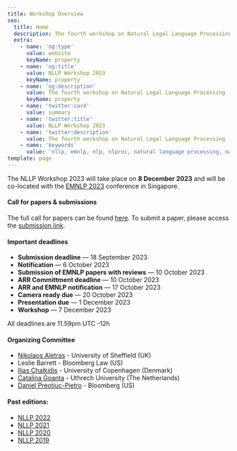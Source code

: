 ```yaml
---
title: Workshop Overview
seo:
  title: Home
  description: The fourth workshop on Natural Legal Language Processing (NLLP 2023) explores methods and applications of Natural Language Processing for the Legal Domain by focusing on legal text and text with legal significance. Co-located with EMNLP 2023.
  extra:
    - name: 'og:type'
      value: website
      keyName: property
    - name: 'og:title'
      value: NLLP Workshop 2023
      keyName: property
    - name: 'og:description'
      value: The fourth workshop on Natural Legal Language Processing (NLLP 2023) explores methods and applications of Natural Language Processing for the Legal Domain by focusing on legal text and text with legal significance. Co-located with EMNLP 2023.
      keyName: property
    - name: 'twitter:card'
      value: summary
    - name: 'twitter:title'
      value: NLLP Workshop 2023
    - name: 'twitter:description'
      value: The fourth workshop on Natural Legal Language Processing (NLLP 2023) explores methods and applications of Natural Language Processing for the Legal Domain by focusing on legal text and text with legal significance. Co-located with EMNLP 2023.
    - name: 'keywords'
      value: 'nllp, emnlp, nlp, nlproc, natural language processing, natural legal language processing, legal text, legal domain language'
template: page
---
```


The NLLP Workshop 2023 will take place on **8 December 2023** and will be co-located with the  [EMNLP 2023](https://2023.emnlp.org/) conference in Singapore.

#### Call for papers & submissions

The full call for papers can be found [here](https://nllpw.org/workshop/call/). To submit a paper, please access the [submission link](https://softconf.com/emnlp2023/nllp2023).

#### Important deadlines

- **Submission deadline** ― 18 September 2023
- **Notification** ― 6 October 2023
- **Submission of EMNLP papers with reviews** ― 10 October 2023
- **ARR Committment deadline** ― 10 October 2023
- **ARR and EMNLP notification** ― 17 October 2023
- **Camera ready due** ― 20 October 2023 
- **Presentation due** ― 1 December 2023
- **Workshop** ― 7 December 2023

All deadlines are 11.59pm UTC -12h

#### Organizing Committee 

- [Nikolaos Aletras](http://nikosaletras.com) - University of Sheffield (UK)
- Leslie Barrett - Bloomberg Law (US)
- [Ilias Chalkidis](https://iliaschalkidis.github.io/) - University of Copenhagen (Denmark)
- [Catalina Goanta](https://www.uu.nl/staff/ECGoanta) - Uthrech University (The Netherlands)
- [Daniel Preotiuc-Pietro](http://www.preotiuc.ro) - Bloomberg (US)

#### Past editions:
- [NLLP 2022](https://nllpw.org/workshop/nllp-2022)
- [NLLP 2021](https://nllpw.org/workshop/nllp-2021)
- [NLLP 2020](https://sites.google.com/view/nllp/home)
- [NLLP 2019](https://sites.google.com/view/nllp/nllp-2019)
